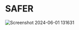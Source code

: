 # SAFER

![Screenshot 2024-06-01 131631](https://github.com/ymlasu/SAFER/assets/33670544/c69cebc5-582f-46e8-90a4-e6ce2ebdbcae)
